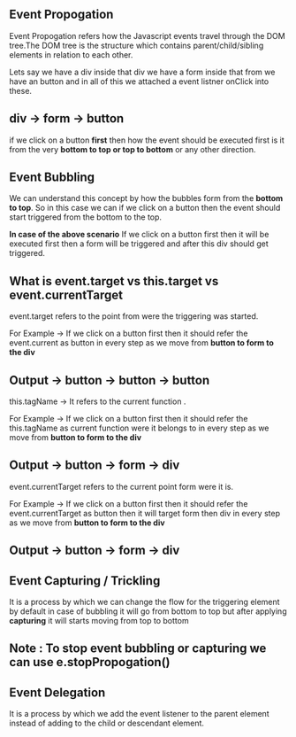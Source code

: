## Event Propogation

Event Propogation refers how the Javascript events travel through the DOM tree.The DOM tree is the structure which contains parent/child/sibling elements in relation to each other.

Lets say we have a div inside that div we have a form inside that from we have an button and in all of this we attached a event listner onClick into these.

## div -> form -> button

if we click on a button **first** then how the event should be executed first is it from the very **bottom to top or top to bottom** or any other direction.

## Event Bubbling

We can understand this concept by how the bubbles form from the **bottom to top**. So in this case we can if we click on a button then the event should start triggered from the bottom to the top.

**In case of the above scenario** If we click on a button first then it will be executed first then a form will be triggered and after this div should get triggered.

## What is event.target vs this.target vs event.currentTarget

event.target refers to the point from were the triggering was started.

For Example -> If we click on a button first then it should refer the event.current as button in every step as we move from **button to form to the div**

## Output -> button -> button -> button

this.tagName -> It refers to the current function .

For Example -> If we click on a button first then it should refer the this.tagName as current function were it belongs to in every step as we move from **button to form to the div**

## Output -> button -> form -> div

event.currentTarget refers to the current point form were it is.

For Example -> If we click on a button first then it should refer the event.currentTarget as button then it will target form then div in every step as we move from **button to form to the div**

## Output -> button -> form -> div

## Event Capturing / Trickling

It is a process by which we can change the flow for the triggering element by default in case of bubbling it will go from bottom to top but after applying **capturing** it will starts moving from top to bottom

## Note : To stop event bubbling or capturing we can use e.stopPropogation()

## Event Delegation

It is a process by which we add the event listener to the parent element instead of adding to the child or descendant element.
